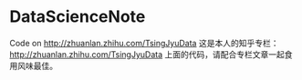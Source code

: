 # DataScienceNote
Code on http://zhuanlan.zhihu.com/TsingJyuData
这是本人的知乎专栏：
http://zhuanlan.zhihu.com/TsingJyuData
上面的代码，请配合专栏文章一起食用风味最佳。